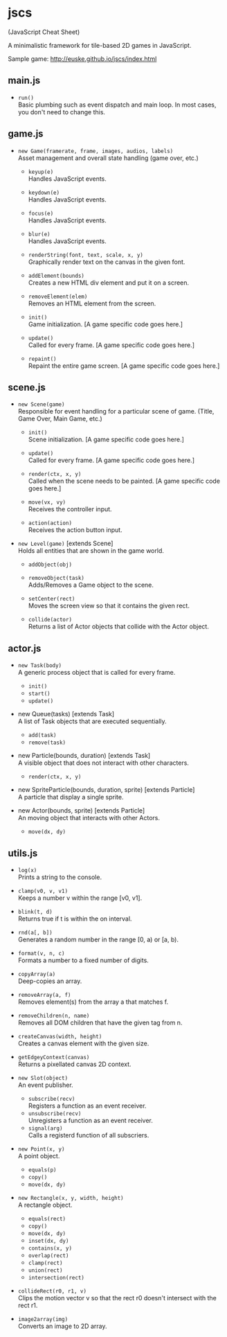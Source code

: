jscs
====

(JavaScript Cheat Sheet)

A minimalistic framework for tile-based 2D games in JavaScript.

Sample game: http://euske.github.io/jscs/index.html

main.js
-------
 * `run()`
   <br> Basic plumbing such as event dispatch and main loop.
   In most cases, you don't need to change this.

game.js
-------
 * `new Game(framerate, frame, images, audios, labels)`
   <br> Asset management and overall state handling (game over, etc.)

   - `keyup(e)`
     <br> Handles JavaScript events.
   - `keydown(e)`
     <br> Handles JavaScript events.
   - `focus(e)`
     <br> Handles JavaScript events.
   - `blur(e)`
     <br> Handles JavaScript events.
   
   - `renderString(font, text, scale, x, y)`
     <br> Graphically render text on the canvas in the given font.
   
   - `addElement(bounds)`
     <br> Creates a new HTML div element and put it on a screen.
   - `removeElement(elem)`
     <br> Removes an HTML element from the screen.

   - `init()`
     <br> Game initialization.
     [A game specific code goes here.]
   
   - `update()`
     <br> Called for every frame.
     [A game specific code goes here.]
   
   - `repaint()`
     <br> Repaint the entire game screen.
     [A game specific code goes here.]

scene.js
--------
 * `new Scene(game)`
   <br> Responsible for event handling for a particular scene of game.
        (Title, Game Over, Main Game, etc.)
 
   - `init()`
     <br> Scene initialization.
     [A game specific code goes here.]
     
   - `update()`
     <br> Called for every frame.
     [A game specific code goes here.]
     
   - `render(ctx, x, y)`
     <br> Called when the scene needs to be painted.
     [A game specific code goes here.]
   
   - `move(vx, vy)`
     <br> Receives the controller input.
     
   - `action(action)`
     <br> Receives the action button input.

 * `new Level(game)` [extends Scene]
   <br> Holds all entities that are shown in the game world.

   - `addObject(obj)`
   - `removeObject(task)`
     <br> Adds/Removes a Game object to the scene.
     
   - `setCenter(rect)`
     <br> Moves the screen view so that it contains the given rect.
      
   - `collide(actor)`
     <br> Returns a list of Actor objects that collide with the Actor object.

actor.js
--------
 * `new Task(body)`
   <br> A generic process object that is called for every frame.
   
   - `init()`
   - `start()`
   - `update()`
   
 * new Queue(tasks) [extends Task]
   <br> A list of Task objects that are executed sequentially.
   
   - `add(task)`
   - `remove(task)`
   
 * new Particle(bounds, duration) [extends Task]
   <br> A visible object that does not interact with other characters.
   
   - `render(ctx, x, y)`
   
 * new SpriteParticle(bounds, duration, sprite) [extends Particle]
   <br> A particle that display a single sprite.
   
 * new Actor(bounds, sprite) [extends Particle]
   <br> An moving object that interacts with other Actors.
   
   - `move(dx, dy)`
 
utils.js
--------
 * `log(x)`
   <br> Prints a string to the console.
 * `clamp(v0, v, v1)`
   <br> Keeps a number v within the range [v0, v1].
 * `blink(t, d)`
   <br> Returns true if t is within the on interval.
 * `rnd(a[, b])`
   <br> Generates a random number in the range [0, a) or [a, b).
 * `format(v, n, c)`
   <br> Formats a number to a fixed number of digits.
 
 * `copyArray(a)`
   <br> Deep-copies an array.
 * `removeArray(a, f)`
   <br> Removes element(s) from the array a that matches f.
 
 * `removeChildren(n, name)`
   <br> Removes all DOM children that have the given tag from n.
   
 * `createCanvas(width, height)`
   <br> Creates a canvas element with the given size.
 
 * `getEdgeyContext(canvas)`
   <br> Returns a pixellated canvas 2D context.
 
 * `new Slot(object)`
   <br> An event publisher.
    
   - `subscribe(recv)`
     <br> Registers a function as an event receiver.
   - `unsubscribe(recv)`
     <br> Unregisters a function as an event receiver.
   - `signal(arg)`
     <br> Calls a registerd function of all subscriers.
   
 * `new Point(x, y)`
   <br> A point object.
 
   - `equals(p)`
   - `copy()`
   - `move(dx, dy)`
   
 * `new Rectangle(x, y, width, height)`
   <br> A rectangle object.
   
   - `equals(rect)`
   - `copy()`
   - `move(dx, dy)`
   - `inset(dx, dy)`
   - `contains(x, y)`
   - `overlap(rect)`
   - `clamp(rect)`
   - `union(rect)`
   - `intersection(rect)`
   
 * `collideRect(r0, r1, v)`
   <br> Clips the motion vector v so that the rect r0 doesn't
   intersect with the rect r1.

 * `image2array(img)`
   <br> Converts an image to 2D array.
